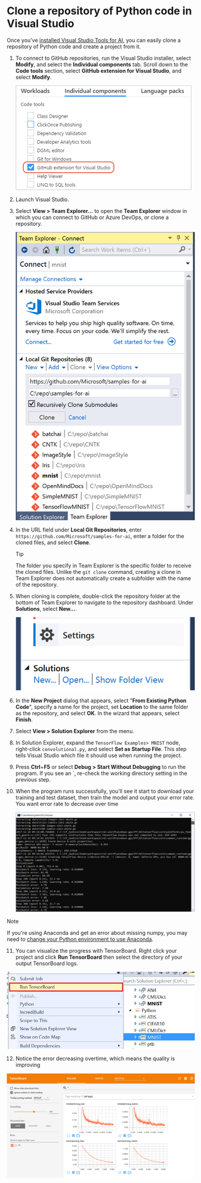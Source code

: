 ---
---
# Clone a repository of Python code in Visual Studio

Once you've [installed Visual Studio Tools for AI](installation.md), you can easily clone a repository of Python code and create a project from it.

1. To connect to GitHub repositories, run the Visual Studio installer, select **Modify**, and select the **Individual components** tab. Scroll down to the **Code tools** section, select **GitHub extension for Visual Studio**, and select **Modify**.

    ![Selecting the GitHub extension in the Visual Studio installer](media/create-project-repo/installation-github-extension.png)

2. Launch Visual Studio.

3. Select **View > Team Explorer...** to open the **Team Explorer** window in which you can connect to GitHub or Azure DevOps, or clone a repository.

    ![Team explorer window showing Azure DevOps, GitHub, and cloning a repository](media/create-project-repo/team-explorer.png)

4. In the URL field under **Local Git Repositories**, enter `https://github.com/Microsoft/samples-for-ai`, enter a folder for the cloned files, and select **Clone**.

    > [!Tip]
    > The folder you specify in Team Explorer is the specific folder to receive the cloned files. Unlike the `git clone` command, creating a clone in Team Explorer does not automatically create a subfolder with the name of the repository.

5. When cloning is complete, double-click the repository folder at the bottom of Team Explorer to navigate to the repository dashboard. Under **Solutions**, select **New...**.

    ![Team explorer window, creating a new project from a clone](media/create-project-repo/team-explorer-new-project.png)

6. In the **New Project** dialog that appears, select "**From Existing Python Code**", specify a name for the project, set **Location** to the same folder as the repository, and select **OK**. In the wizard that appears, select **Finish**.

7. Select **View > Solution Explorer** from the menu.

8. In Solution Explorer, expand the `TensorFlow Examples> MNIST` node, right-click `convolutional.py`, and select **Set as Startup File**. This step tells Visual Studio which file it should use when running the project.

9. Press **Ctrl**+**F5** or select **Debug > Start Without Debugging** to run the program. If you see an `, re-check the working directory setting in the previous step.

10. When the program runs successfully, you'll see it start to download your training and test dataset, then train the model and output your error rate. You want error rate to decrease over time

    ![First output from the Python MNIST program](media/create-project-repo/tensorflow-mnist-running.png)

   > [!NOTE]
   > If you're using Anaconda and get an error about missing numpy, you may need to [change your Python environment to use Anaconda](../python/selecting-a-python-environment-for-a-project.md).

11. You can visualize the progress with TensorBoard. Right click your project and click **Run TensorBoard** then select the directory of your output TensorBoard logs.

   ![run tensorboard](media/create-project-repo/run-tensorboard.png)

12. Notice the error decreasing overtime, which means the quality is improving

   ![run tensorboard](media/create-project-repo/tensorboard.png)
